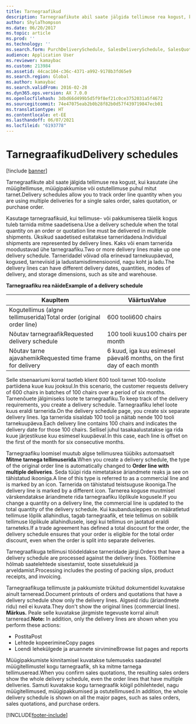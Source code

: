 ```yaml
---
title: Tarnegraafikud
description: Tarnegraafikute abil saate jälgida tellimuse rea kogust, kui kasutate ühe müügitellimuse, müügipakkumise või ostutellimuse puhul mitut tarnet.
author: ShylaThompson
ms.date: 06/20/2017
ms.topic: article
ms.prod: ''
ms.technology: ''
ms.search.form: PurchDeliverySchedule, SalesDeliverySchedule, SalesQuotationDeliverySchedule, SalesQuotationDeliverySchedule
audience: Application User
ms.reviewer: kamaybac
ms.custom: 213984
ms.assetid: 44cac104-c36c-4371-a992-9178b3fd65e9
ms.search.region: Global
ms.author: kamaybac
ms.search.validFrom: 2016-02-28
ms.dyn365.ops.version: AX 7.0.0
ms.openlocfilehash: 3dbd66d499b5d5f9f8ef21c0ce3752031a5f4672
ms.sourcegitcommit: 74e47075eab2b0b28f82b0d57f439719847ecb01
ms.translationtype: HT
ms.contentlocale: et-EE
ms.lasthandoff: 06/07/2021
ms.locfileid: "6193778"
---
```

# <a name="delivery-schedules"></a><span data-ttu-id="a3e6f-103">Tarnegraafikud</span><span class="sxs-lookup"><span data-stu-id="a3e6f-103">Delivery schedules</span></span>

[!include [banner](../includes/banner.md)]

<span data-ttu-id="a3e6f-104">Tarnegraafikute abil saate jälgida tellimuse rea kogust, kui kasutate ühe müügitellimuse, müügipakkumise või ostutellimuse puhul mitut tarnet.</span><span class="sxs-lookup"><span data-stu-id="a3e6f-104">Delivery schedules allow you to track order line quantity when you are using multiple deliveries for a single sales order, sales quotation, or purchase order.</span></span>

<span data-ttu-id="a3e6f-105">Kasutage tarnegraafikuid, kui tellimuse- või pakkumiserea täielik kogus tuleb tarnida mitme saadetisena.</span><span class="sxs-lookup"><span data-stu-id="a3e6f-105">Use a delivery schedule when the total quantity on an order or quotation line must be delivered in multiple shipments.</span></span> <span data-ttu-id="a3e6f-106">Üksikud saadetised esitatakse tarneridadena.</span><span class="sxs-lookup"><span data-stu-id="a3e6f-106">Individual shipments are represented by delivery lines.</span></span> <span data-ttu-id="a3e6f-107">Kaks või enam tarnerida moodustavad ühe tarnegraafiku.</span><span class="sxs-lookup"><span data-stu-id="a3e6f-107">Two or more delivery lines make up one delivery schedule.</span></span> <span data-ttu-id="a3e6f-108">Tarneridadel võivad olla erinevad tarnekuupäevad, kogused, tarneviisid ja ladustamisdimensioonid, nagu koht ja ladu.</span><span class="sxs-lookup"><span data-stu-id="a3e6f-108">The delivery lines can have different delivery dates, quantities, modes of delivery, and storage dimensions, such as site and warehouse.</span></span>  

<span data-ttu-id="a3e6f-109">**Tarnegraafiku rea näide**</span><span class="sxs-lookup"><span data-stu-id="a3e6f-109">**Example of a delivery schedule**</span></span>

| <span data-ttu-id="a3e6f-110">Kaup</span><span class="sxs-lookup"><span data-stu-id="a3e6f-110">Item</span></span>                              | <span data-ttu-id="a3e6f-111">Väärtus</span><span class="sxs-lookup"><span data-stu-id="a3e6f-111">Value</span></span>                                    |
|-----------------------------------|------------------------------------------|
| <span data-ttu-id="a3e6f-112">Kogutellimus (algne tellimuserida)</span><span class="sxs-lookup"><span data-stu-id="a3e6f-112">Total order (original order line)</span></span> | <span data-ttu-id="a3e6f-113">600 tooli</span><span class="sxs-lookup"><span data-stu-id="a3e6f-113">600 chairs</span></span>                               |
| <span data-ttu-id="a3e6f-114">Nõutav tarnegraafik</span><span class="sxs-lookup"><span data-stu-id="a3e6f-114">Requested delivery schedule</span></span>       | <span data-ttu-id="a3e6f-115">100 tooli kuus</span><span class="sxs-lookup"><span data-stu-id="a3e6f-115">100 chairs per month</span></span>                     |
| <span data-ttu-id="a3e6f-116">Nõutav tarne ajavahemik</span><span class="sxs-lookup"><span data-stu-id="a3e6f-116">Requested time frame for delivery</span></span> | <span data-ttu-id="a3e6f-117">6 kuud, iga kuu esimesel päeval</span><span class="sxs-lookup"><span data-stu-id="a3e6f-117">6 months, on the first day of each month</span></span> |

<span data-ttu-id="a3e6f-118">Selle stsenaariumi korral taotleb klient 600 tooli tarnet 100-tooliste partiidena kuue kuu jooksul.</span><span class="sxs-lookup"><span data-stu-id="a3e6f-118">In this scenario, the customer requests delivery of 600 chairs in batches of 100 chairs over a period of six months.</span></span> <span data-ttu-id="a3e6f-119">Tarnenõuete jälgimiseks loote te tarnegraafiku.</span><span class="sxs-lookup"><span data-stu-id="a3e6f-119">To keep track of the delivery requirements, you create a delivery schedule.</span></span> <span data-ttu-id="a3e6f-120">Tarnegraafiku lehel loote kuus eraldi tarnerida.</span><span class="sxs-lookup"><span data-stu-id="a3e6f-120">On the delivery schedule page, you create six separate delivery lines.</span></span> <span data-ttu-id="a3e6f-121">Iga tarnerida sisaldab 100 tooli ja näitab nende 100 tooli tarnekuupäeva.</span><span class="sxs-lookup"><span data-stu-id="a3e6f-121">Each delivery line contains 100 chairs and indicates the delivery date for those 100 chairs.</span></span> <span data-ttu-id="a3e6f-122">Sellisel juhul tasakaalustatakse iga rida kuue järjestikuse kuu esimesel kuupäeval.</span><span class="sxs-lookup"><span data-stu-id="a3e6f-122">In this case, each line is offset on the first of the month for six consecutive months.</span></span>  

<span data-ttu-id="a3e6f-123">Tarnegraafiku loomisel muutub algse tellimusrea tüübiks automaatselt **Mitme tarnega tellimuserida**.</span><span class="sxs-lookup"><span data-stu-id="a3e6f-123">When you create a delivery schedule, the type of the original order line is automatically changed to **Order line with multiple deliveries**.</span></span> <span data-ttu-id="a3e6f-124">Seda tüüpi rida nimetatakse äriandmete reaks ja see on tähistatud ikooniga.</span><span class="sxs-lookup"><span data-stu-id="a3e6f-124">A line of this type is referred to as a commercial line and is marked by an icon.</span></span> <span data-ttu-id="a3e6f-125">Tarnerida on tähistatud teistsuguse ikooniga.</span><span class="sxs-lookup"><span data-stu-id="a3e6f-125">The delivery line is marked by a different icon.</span></span> <span data-ttu-id="a3e6f-126">Tarnerea koguse muutmisel värskendatakse äriandmete rida tarnegraafiku lõplikule kogusele.</span><span class="sxs-lookup"><span data-stu-id="a3e6f-126">If you change a quantity on a delivery line, the commercial line is updated to the total quantity of the delivery schedule.</span></span> <span data-ttu-id="a3e6f-127">Kui kaubandusleppes on määratletud tellimuse lõplik allahindlus, tagab tarnegraafik, et teie tellimus on sobilik tellimuse lõplikule allahindlusele, isegi kui tellimus on jaotatud eraldi tarneteks.</span><span class="sxs-lookup"><span data-stu-id="a3e6f-127">If a trade agreement has defined a total discount for the order, the delivery schedule ensures that your order is eligible for the total order discount, even when the order is split into separate deliveries.</span></span>  

<span data-ttu-id="a3e6f-128">Tarnegraafikuga tellimusi töödeldakse tarneridade järgi.</span><span class="sxs-lookup"><span data-stu-id="a3e6f-128">Orders that have a delivery schedule are processed against the delivery lines.</span></span> <span data-ttu-id="a3e6f-129">Töötlemine hõlmab saatelehtede sisestamist, toote sissetulekuid ja arveldamist.</span><span class="sxs-lookup"><span data-stu-id="a3e6f-129">Processing includes the posting of packing slips, product receipts, and invoicing.</span></span>  

<span data-ttu-id="a3e6f-130">Tarnegraafikuga tellimuste ja pakkumiste trükitud dokumentidel kuvatakse ainult tarneread.</span><span class="sxs-lookup"><span data-stu-id="a3e6f-130">Document printouts of orders and quotations that have a delivery schedule show only the delivery lines.</span></span> <span data-ttu-id="a3e6f-131">Algseid ridu (äriandmete ridu) neil ei kuvata.</span><span class="sxs-lookup"><span data-stu-id="a3e6f-131">They don't show the original lines (commercial lines).</span></span> <span data-ttu-id="a3e6f-132">**Märkus.** Peale selle kuvatakse järgmiste tegevuste korral ainult tarneread.</span><span class="sxs-lookup"><span data-stu-id="a3e6f-132">**Note:** In addition, only the delivery lines are shown when you perform these actions:</span></span>

-   <span data-ttu-id="a3e6f-133">Postita</span><span class="sxs-lookup"><span data-stu-id="a3e6f-133">Post</span></span>
-   <span data-ttu-id="a3e6f-134">Lehtede kopeerimine</span><span class="sxs-lookup"><span data-stu-id="a3e6f-134">Copy pages</span></span>
-   <span data-ttu-id="a3e6f-135">Loendi lehekülgede ja aruannete sirvimine</span><span class="sxs-lookup"><span data-stu-id="a3e6f-135">Browse list pages and reports</span></span>

<span data-ttu-id="a3e6f-136">Müügipakkumiste kinnitamisel kuvatakse tulemuseks saadavatel müügitellimustel kogu tarnegraafik, sh ka mitme tarnega tellimuseread.</span><span class="sxs-lookup"><span data-stu-id="a3e6f-136">When you confirm sales quotations, the resulting sales orders show the whole delivery schedule, even the order lines that have multiple deliveries.</span></span> <span data-ttu-id="a3e6f-137">Samuti kuvatakse kogu tarnegraafik kõigil põhilehtedel, nagu müügitellimused, müügipakkumised ja ostutellimused.</span><span class="sxs-lookup"><span data-stu-id="a3e6f-137">In addition, the whole delivery schedule is shown on all the major pages, such as sales orders, sales quotations, and purchase orders.</span></span>





[!INCLUDE[footer-include](../../includes/footer-banner.md)]